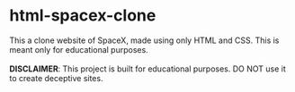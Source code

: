 # html-spacex-clone
This a clone website of SpaceX, made using only HTML and CSS. This is meant only for educational purposes.
<br><br> <b>DISCLAIMER</b>: This project is built for educational purposes. DO NOT use it to create deceptive sites.
